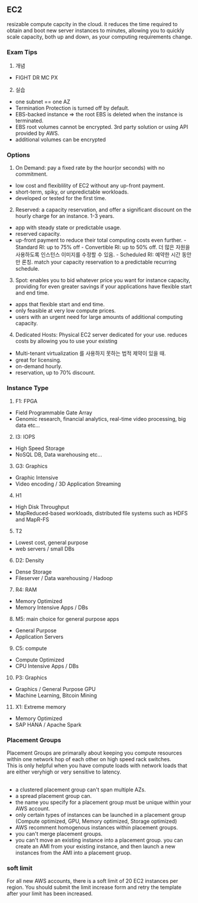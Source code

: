 ## EC2
resizable compute capcity in the cloud. it reduces the time required to obtain and boot new server instances to minutes, allowing you to quickly scale capacity, both up and down, as your computing requirements change.

### Exam Tips
1. 개념
* FIGHT DR MC PX
2. 실습
* one subnet == one AZ
* Termination Protection is turned off by default.
* EBS-backed instance => the root EBS is deleted when the instance is terminated.
* EBS root volumes cannot be encrypted. 3rd party solution or using API provided by AWS.
* additional volumes can be encrypted

### Options
1. On Demand: pay a fixed rate by the hour(or seconds) with no commitment.
* low cost and flexiblility of EC2 without any up-front payment.
* short-term, spiky, or unpredictable workloads.
* developed or tested for the first time.

2. Reserved: a capacity reservation, and offer a significant discount on the hourly charge for an instance. 1-3 years.
* app with steady state or predictable usage.
* reserved capacity.
* up-front payment to reduce their total computing costs even further.
 \- Standard RI: up to 75% off
 \- Convertible RI: up to 50% off. 더 많은 자원을 사용하도록 인스턴스 이미지를 수정할 수 있음.
 \- Scheduled RI: 예약한 시간 동안만 론칭. match your capacity reservation to a predictable recurring schedule.

3. Spot: enables you to bid whatever price you want for instance capacity, providing for even greater savings if your applications have flexible start and end time.
* apps that flexible start and end time.
* only feasible at very low compute prices.
* users with an urgent need for large amounts of additional computing capacity.

4. Dedicated Hosts: Physical EC2 server dedicated for your use. reduces costs by allowing you to use your existing
* Multi-tenant virtualization 를 사용하지 못하는 법적 제약이 있을 때.
* great for licensing.
* on-demand hourly.
* reservation, up to 70% discount.


### Instance Type

1. F1: FPGA
* Field Programmable Gate Array
* Genomic research, financial analytics, real-time video processing, big data etc...
2. I3: IOPS
* High Speed Storage
* NoSQL DB, Data warehousing etc...
3. G3: Graphics
* Graphic Intensive
* Video encoding / 3D Application Streaming
4. H1
* High Disk Throughput
* MapReduced-based workloads, distributed file systems such as HDFS and MapR-FS
5. T2
* Lowest cost, general purpose
* web servers / small DBs
6. D2: Density
* Dense Storage
* Fileserver / Data warehousing / Hadoop
7. R4: RAM
* Memory Optimized
* Memory Intensive Apps / DBs
8. M5: main choice for general purpose apps
* General Purpose
* Application Servers
9. C5: compute
* Compute Optimized
* CPU Intensive Apps / DBs
10. P3: Graphics
* Graphics / General Purpose GPU
* Machine Learning, Bitcoin Mining
11. X1: Extreme memory
* Memory Optimized
* SAP HANA / Apache Spark



### Placement Groups
Placement Groups are primarally about keeping you compute resources within one network hop of each other on high speed rack switches. <br />
This is only helpful when you have compute loads with network loads that are either veryhigh or very sensitive to latency.<br />
<br />
* a clustered placement group can't span multiple AZs.
* a spread placement group can.
* the name you specify for a placement group must be unique within your AWS account.
* only certain types of instances can be launched in a placement group (Compute optimized, GPU, Memory optimized, Storage optimized)
* AWS recomment homogenous instances within placement groups.
* you can't merge placement groups.
* you can't move an existing instance into a placement group. you can create an AMI from your existing instance, and then launch a new instances from the AMI into a placement gruop.

### soft limit
For all new AWS accounts, there is a soft limit of 20 EC2 instances per region. You should submit the limit increase form and retry the template after your limit has been increased.